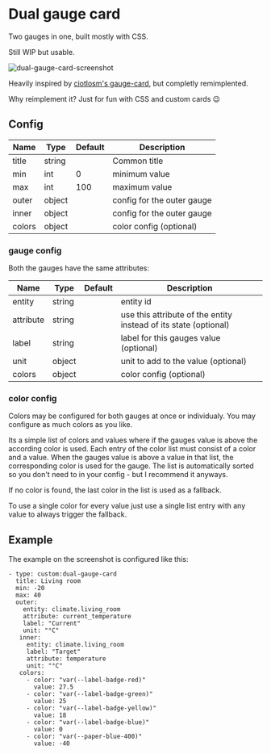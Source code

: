 # Dual gauge card

Two gauges in one, built mostly with CSS.

Still WIP but usable.

![dual-gauge-card-screenshot](https://user-images.githubusercontent.com/2353088/43733272-5f59d8fe-99b4-11e8-8161-0c55e096b862.png)


Heavily inspired by [ciotlosm's gauge-card](https://github.com/ciotlosm/custom-lovelace/), but completly remimplented.

Why reimplement it? Just for fun with CSS and custom cards :wink:

## Config

| Name   | Type   | Default | Description                |
|--------|--------|---------|----------------------------|
| title  | string |         | Common title               |
| min    | int    | 0       | minimum value              |
| max    | int    | 100     | maximum value              |
| outer  | object |         | config for the outer gauge |
| inner  | object |         | config for the outer gauge |
| colors | object |         | color config (optional)    |

### gauge config

Both the gauges have the same attributes:

| Name      | Type   | Default | Description                                                      |
|-----------|--------|---------|------------------------------------------------------------------|
| entity    | string |         | entity id                                                        |
| attribute | string |         | use this attribute of the entity instead of its state (optional) |
| label     | string |         | label for this gauges value (optional)                           |
| unit      | object |         | unit to add to the value (optional)                              |
| colors    | object |         | color config (optional)                                          |

### color config

Colors may be configured for both gauges at once or individualy. You may configure as much colors as you like.

Its a simple list of colors and values where if the gauges value is above the according color is used.
Each entry of the color list must consist of a color and a value. When the gauges value is above a value in that list,
the corresponding color is used for the gauge.
The list is automatically sorted so you don't need to in your config - but I recommend it anyways.

If no color is found, the last color in the list is used as a fallback.

To use a single color for every value just use a single list entry with any value to always trigger the fallback.

## Example

The example on the screenshot is configured like this:
```
- type: custom:dual-gauge-card
  title: Living room
  min: -20
  max: 40
  outer:
    entity: climate.living_room
    attribute: current_temperature
    label: "Current"
    unit: "°C"
   inner:
     entity: climate.living_room
     label: "Target"
     attribute: temperature
     unit: "°C"
   colors:
     - color: "var(--label-badge-red)"
       value: 27.5
     - color: "var(--label-badge-green)"
       value: 25
     - color: "var(--label-badge-yellow)"
       value: 18
     - color: "var(--label-badge-blue)"
       value: 0
     - color: "var(--paper-blue-400)"
       value: -40
```

